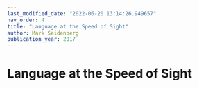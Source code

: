 ```yaml
---
last_modified_date: "2022-06-20 13:14:26.949657"
nav_order: 4
title: "Language at the Speed of Sight"
author: Mark Seidenberg
publication_year: 2017
---
```

# Language at the Speed of Sight